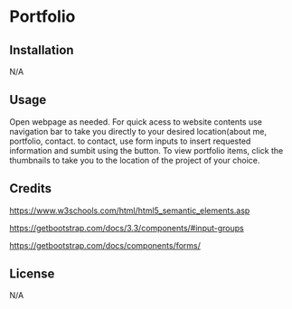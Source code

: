 # Portfolio

## Installation

N/A


## Usage 

Open webpage as needed. For quick acess to website contents use navigation bar to take you directly to your desired location(about me, portfolio, contact. to contact, use form inputs to insert requested information and sumbit using the button. To view portfolio items, click the thumbnails to take you to the location of the project of your choice.

## Credits

https://www.w3schools.com/html/html5_semantic_elements.asp

https://getbootstrap.com/docs/3.3/components/#input-groups

https://getbootstrap.com/docs/components/forms/


## License

N/A
